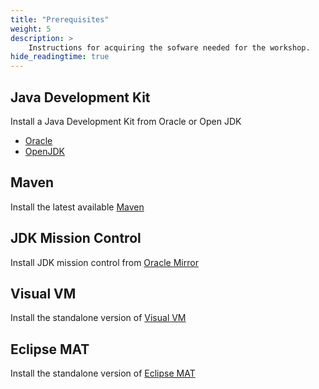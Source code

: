 ```yaml
---
title: "Prerequisites"
weight: 5
description: >
    Instructions for acquiring the sofware needed for the workshop.
hide_readingtime: true
---
```


## Java Development Kit

Install a Java Development Kit from Oracle or Open JDK

* [Oracle](https://www.oracle.com/java/technologies/javase/javase-jdk8-downloads.html)
* [OpenJDK](https://openjdk.java.net/install/)

## Maven

Install the latest available [Maven](https://maven.apache.org/)

## JDK Mission Control

Install JDK mission control from [Oracle Mirror](https://www.oracle.com/java/technologies/javase/products-jmc7-downloads.html)

## Visual VM

Install the standalone version of [Visual VM](https://visualvm.github.io/)

## Eclipse MAT

Install the standalone version of [Eclipse MAT](https://www.eclipse.org/mat/)
